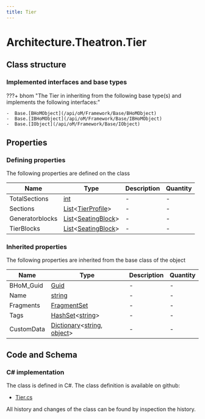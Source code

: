 ```yaml
---
title: Tier
---
```


# Architecture.Theatron.Tier



## Class structure

### Implemented interfaces and base types

???+ bhom "The Tier in inheriting from the following base type(s) and implements the following interfaces:"

    -  Base.[BHoMObject](/api/oM/Framework/Base/BHoMObject)
    -  Base.[IBHoMObject](/api/oM/Framework/Base/IBHoMObject)
    -  Base.[IObject](/api/oM/Framework/Base/IObject)


## Properties



### Defining properties

The following properties are defined on the class

| Name             | Type             | Description      | Quantity         |
|------------------|------------------|------------------|------------------|
| TotalSections | [int](https://learn.microsoft.com/en-us/dotnet/api/System.Int32?view=netstandard-2.0) | - | - |
| Sections | [List](https://learn.microsoft.com/en-us/dotnet/api/System.Collections.Generic.List-1?view=netstandard-2.0)&lt;[TierProfile](/api/oM/Analytical/Architecture/Theatron/TierProfile)&gt; | - | - |
| Generatorblocks | [List](https://learn.microsoft.com/en-us/dotnet/api/System.Collections.Generic.List-1?view=netstandard-2.0)&lt;[SeatingBlock](/api/oM/Analytical/Architecture/Theatron/SeatingBlock)&gt; | - | - |
| TierBlocks | [List](https://learn.microsoft.com/en-us/dotnet/api/System.Collections.Generic.List-1?view=netstandard-2.0)&lt;[SeatingBlock](/api/oM/Analytical/Architecture/Theatron/SeatingBlock)&gt; | - | - |


### Inherited properties
The following properties are inherited from the base class of the object

| Name             | Type             | Description      | Quantity         |
|------------------|------------------|------------------|------------------|
| BHoM_Guid | [Guid](https://learn.microsoft.com/en-us/dotnet/api/System.Guid?view=netstandard-2.0) | - | - |
| Name | [string](https://learn.microsoft.com/en-us/dotnet/api/System.String?view=netstandard-2.0) | - | - |
| Fragments | [FragmentSet](/api/oM/Framework/Base/FragmentSet) | - | - |
| Tags | [HashSet](https://learn.microsoft.com/en-us/dotnet/api/System.Collections.Generic.HashSet-1?view=netstandard-2.0)&lt;[string](https://learn.microsoft.com/en-us/dotnet/api/System.String?view=netstandard-2.0)&gt; | - | - |
| CustomData | [Dictionary](https://learn.microsoft.com/en-us/dotnet/api/System.Collections.Generic.Dictionary-2?view=netstandard-2.0)&lt;[string](https://learn.microsoft.com/en-us/dotnet/api/System.String?view=netstandard-2.0), [object](https://learn.microsoft.com/en-us/dotnet/api/System.Object?view=netstandard-2.0)&gt; | - | - |


## Code and Schema

### C# implementation

The class is defined in C#. The class definition is available on github:

- [Tier.cs](https://github.com/BHoM/BHoM/blob/develop/Architecture_oM/Theatron/Elements/Tier.cs)

All history and changes of the class can be found by inspection the history.
